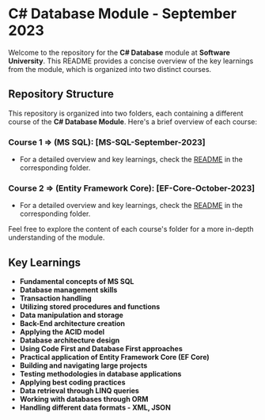 # C# Database Module - September 2023

Welcome to the repository for the **C# Database** module at **Software University**. This README provides a concise overview of the key learnings from the module, which is organized into two distinct courses.

## Repository Structure

This repository is organized into two folders, each containing a different course of the **C# Database Module**. Here's a brief overview of each course:

### Course 1 => (MS SQL): [MS-SQL-September-2023]

- For a detailed overview and key learnings, check the [README](https://github.com/dimitrov8/SoftUni/blob/main/CSharp-DB/MS-SQL-September-2023/README.md) in the corresponding folder.

### Course 2 => (Entity Framework Core): [EF-Core-October-2023]

- For a detailed overview and key learnings, check the [README](https://github.com/dimitrov8/SoftUni/blob/main/CSharp-DB/EF-Core-October-2023/README.md) in the corresponding folder.

Feel free to explore the content of each course's folder for a more in-depth understanding of the module.

## Key Learnings

- **Fundamental concepts of MS SQL**
- **Database management skills**
- **Transaction handling**
- **Utilizing stored procedures and functions**
- **Data manipulation and storage**
- **Back-End architecture creation**
- **Applying the ACID model**
- **Database architecture design**
- **Using Code First and Database First approaches**
- **Practical application of Entity Framework Core (EF Core)**
- **Building and navigating large projects**
- **Testing methodologies in database applications**
- **Applying best coding practices**
- **Data retrieval through LINQ queries**
- **Working with databases through ORM**
- **Handling different data formats - XML, JSON**
